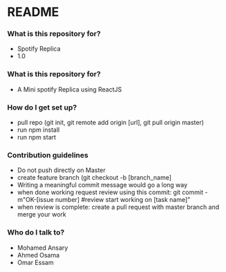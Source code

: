 # README #

### What is this repository for? ###

* Spotify Replica
* 1.0

### What is this repository for? ###
* A Mini spotify Replica using ReactJS

### How do I get set up? ###

* pull repo (git init, git remote add origin [url], git pull origin master)
* run npm install
* run npm start

### Contribution guidelines ###

* Do not push directly on Master
* create feature branch (git checkout -b [branch_name]
* Writing a meaningful commit message would go a long way
* when done working request review using this commit: git commit -m"OK-[issue number] #review start working on [task name]" 
* when review is complete: create a pull request with master branch and merge your work

### Who do I talk to? ###

* Mohamed Ansary
* Ahmed Osama
* Omar Essam